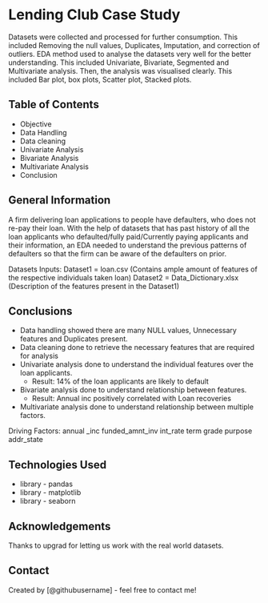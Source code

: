 # Lending Club Case Study

Datasets were collected and processed for further consumption. This included Removing the null values, Duplicates, Imputation, and correction of outliers. 
EDA method used to analyse the datasets very well for the better understanding. This included Univariate, Bivariate, Segmented and Multivariate analysis.
Then, the analysis was visualised clearly. This included Bar plot, box plots, Scatter plot, Stacked plots. 



## Table of Contents
* Objective
* Data Handling
* Data cleaning
* Univariate Analysis
* Bivariate Analysis
* Multivariate Analysis
* Conclusion


## General Information

A firm delivering loan applications to people have defaulters, who does not re-pay their loan. With the help of datasets that has past history of all the loan applicants who defaulted/fully paid/Currently paying applicants and their information, an EDA needed to understand the previous patterns of defaulters so that the firm can be aware of the defaulters on prior.

Datasets Inputs: 
Dataset1 = loan.csv (Contains ample amount of features of the respective individuals taken loan)
Dataset2 = Data_Dictionary.xlsx (Description of the features present in the Dataset1)


## Conclusions
- Data handling showed there are many NULL values, Unnecessary features and Duplicates present.
- Data cleaning done to retrieve the necessary features that are required for analysis 
- Univariate analysis done to understand the individual features over the loan applicants.
	- Result: 14% of the loan applicants are likely to default 
- Bivariate analysis done to understand relationship between features. 
	- Result: Annual inc positively correlated with Loan recoveries
- Multivariate analysis done to understand relationship between multiple factors.

Driving Factors:
annual _inc
funded_amnt_inv
int_rate
term
grade
purpose
addr_state

## Technologies Used
- library - pandas
- library - matplotlib
- library - seaborn

## Acknowledgements
Thanks to upgrad for letting us work with the real world datasets. 


## Contact
Created by [@githubusername] - feel free to contact me!

